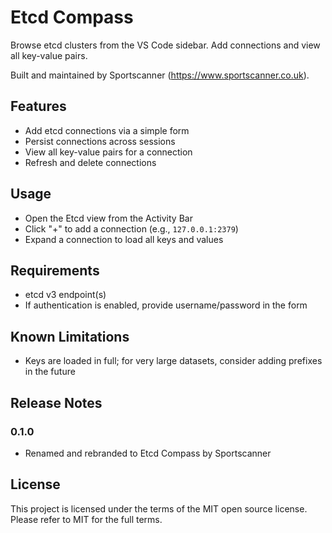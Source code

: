# Etcd Compass

Browse etcd clusters from the VS Code sidebar. Add connections and view all key-value pairs.

Built and maintained by Sportscanner (https://www.sportscanner.co.uk).

## Features
- Add etcd connections via a simple form
- Persist connections across sessions
- View all key-value pairs for a connection
- Refresh and delete connections

## Usage
- Open the Etcd view from the Activity Bar
- Click "+" to add a connection (e.g., `127.0.0.1:2379`)
- Expand a connection to load all keys and values

## Requirements
- etcd v3 endpoint(s)
- If authentication is enabled, provide username/password in the form

## Known Limitations
- Keys are loaded in full; for very large datasets, consider adding prefixes in the future

## Release Notes
### 0.1.0
- Renamed and rebranded to Etcd Compass by Sportscanner

## License
This project is licensed under the terms of the MIT open source license. Please refer to MIT for the full terms.